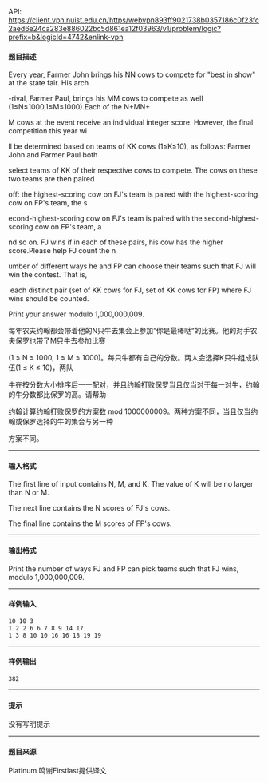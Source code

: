 API: https://client.vpn.nuist.edu.cn/https/webvpn893ff9021738b0357186c0f23fc2aed6e24ca283e886022bc5d861ea12f03963/v1/problem/logic?prefix=b&logicId=4742&enlink-vpn

#### 题目描述

Every year, Farmer John brings his NN cows to compete for "best in show" at the state fair. His arch

\-rival, Farmer Paul, brings his MM cows to compete as well (1≤N≤1000,1≤M≤1000).Each of the N+MN+

M cows at the event receive an individual integer score. However, the final competition this year wi

ll be determined based on teams of KK cows (1≤K≤10), as follows: Farmer John and Farmer Paul both 

select teams of KK of their respective cows to compete. The cows on these two teams are then paired 

off: the highest-scoring cow on FJ's team is paired with the highest-scoring cow on FP's team, the s

econd-highest-scoring cow on FJ's team is paired with the second-highest-scoring cow on FP's team, a

nd so on. FJ wins if in each of these pairs, his cow has the higher score.Please help FJ count the n

umber of different ways he and FP can choose their teams such that FJ will win the contest. That is,

 each distinct pair (set of KK cows for FJ, set of KK cows for FP) where FJ wins should be counted. 

Print your answer modulo 1,000,000,009.

每年农夫约翰都会带着他的N只牛去集会上参加“你是最棒哒“的比赛。他的对手农夫保罗也带了M只牛去参加比赛

(1 ≤ N ≤ 1000, 1 ≤ M ≤ 1000)。每只牛都有自己的分数。两人会选择K只牛组成队伍(1 ≤ K ≤ 10)，两队

牛在按分数大小排序后一一配对，并且约翰打败保罗当且仅当对于每一对牛，约翰的牛分数都比保罗的高。请帮助

约翰计算约翰打败保罗的方案数 mod 1000000009。两种方案不同，当且仅当约翰或保罗选择的牛的集合与另一种

方案不同。

---

#### 输入格式

The first line of input contains N, M, and K. The value of K will be no larger than N or M.

The next line contains the N scores of FJ's cows.

The final line contains the M scores of FP's cows.

---

#### 输出格式

Print the number of ways FJ and FP can pick teams such that FJ wins, modulo 1,000,000,009.

---

#### 样例输入
```
10 10 3
1 2 2 6 6 7 8 9 14 17
1 3 8 10 10 16 16 18 19 19
```

---

#### 样例输出
```
382
```

---

#### 提示

没有写明提示

---

#### 题目来源

Platinum 鸣谢Firstlast提供译文